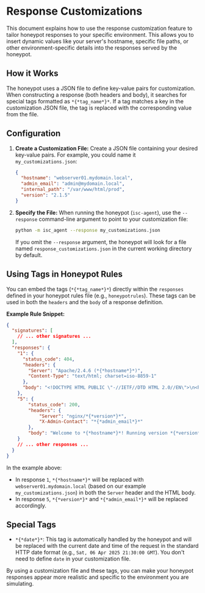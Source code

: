 # Response Customizations

This document explains how to use the response customization feature to tailor honeypot responses to your specific environment. This allows you to insert dynamic values like your server's hostname, specific file paths, or other environment-specific details into the responses served by the honeypot.

## How it Works

The honeypot uses a JSON file to define key-value pairs for customization. When constructing a response (both headers and body), it searches for special tags formatted as `*{*tag_name*}*`. If a tag matches a key in the customization JSON file, the tag is replaced with the corresponding value from the file.

## Configuration

1.  **Create a Customization File:** Create a JSON file containing your desired key-value pairs. For example, you could name it `my_customizations.json`:

    ```json
    {
      "hostname": "webserver01.mydomain.local",
      "admin_email": "admin@mydomain.local",
      "internal_path": "/var/www/html/prod",
      "version": "2.1.5"
    }
    ```

2.  **Specify the File:** When running the honeypot (`isc-agent`), use the `--response` command-line argument to point to your customization file:

    ```bash
    python -m isc_agent --response my_customizations.json
    ```

    If you omit the `--response` argument, the honeypot will look for a file named `response_customizations.json` in the current working directory by default.

## Using Tags in Honeypot Rules

You can embed the tags (`*{*tag_name*}*`) directly within the `responses` defined in your honeypot rules file (e.g., `honeypotrules`). These tags can be used in both the `headers` and the `body` of a response definition.

**Example Rule Snippet:**

```json
{
  "signatures": [
    // ... other signatures ...
  ],
  "responses": {
    "1": {
      "status_code": 404,
      "headers": {
        "Server": "Apache/2.4.6 (*{*hostname*}*)",
        "Content-Type": "text/html; charset=iso-8859-1"
      },
      "body": "<!DOCTYPE HTML PUBLIC \"-//IETF//DTD HTML 2.0//EN\">\n<html><head>\n<title>404 Not Found</title>\n</head><body>\n<h1>Not Found</h1>\n<p>The requested URL was not found on this server.</p>\n<hr>\n<address>Apache/2.4.6 Server at *{*hostname*}* Port 80</address>\n</body></html>\n"
    },
    "5": {
        "status_code": 200,
        "headers": {
            "Server": "nginx/*{*version*}*",
            "X-Admin-Contact": "*{*admin_email*}*"
        },
        "body": "Welcome to *{*hostname*}*! Running version *{*version*}*."
    }
    // ... other responses ...
  }
}
```

In the example above:
*   In response `1`, `*{*hostname*}*` will be replaced with `webserver01.mydomain.local` (based on our example `my_customizations.json`) in both the `Server` header and the HTML body.
*   In response `5`, `*{*version*}*` and `*{*admin_email*}*` will be replaced accordingly.

## Special Tags

*   `*{*date*}*`: This tag is automatically handled by the honeypot and will be replaced with the current date and time of the request in the standard HTTP date format (e.g., `Sat, 06 Apr 2025 21:30:00 GMT`). You don't need to define `date` in your customization file.

By using a customization file and these tags, you can make your honeypot responses appear more realistic and specific to the environment you are simulating.
